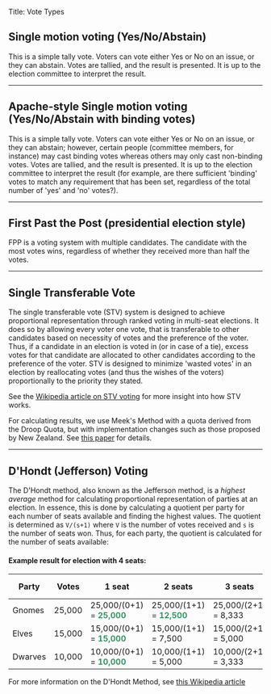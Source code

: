 Title: Vote Types


<h2 id="yna">Single motion voting (Yes/No/Abstain)</h2>

This is a simple tally vote. Voters can vote either Yes or No on an
issue, or they can abstain.  Votes are tallied, and the result is
presented. It is up to the election committee to interpret the result.

----

<h2 id="ap">Apache-style Single motion voting (Yes/No/Abstain with binding votes)</h2>

This is a simple tally vote. Voters can vote either Yes or No on an
issue, or they can abstain; however, certain people (committee members,
for instance) may cast binding votes whereas others may only cast
non-binding votes.  Votes are tallied, and the result is presented. It
is up to the election committee to interpret the result (for example, are there sufficient 'binding' votes to match any requirement that has been set, regardless of the total number of 'yes' and 'no' votes?).

----

<h2 id="fpp">First Past the Post (presidential election style)</h2>

FPP is a voting system with multiple candidates. The candidate with
the most votes wins, regardless of whether they received more than
half the votes.

----


<h2 id="stv">Single Transferable Vote</h2>

The single transferable vote (STV) system is designed to achieve
proportional representation through ranked voting in multi-seat
elections. It does so by allowing every voter one vote, that is
transferable to other candidates based on necessity of votes and the
preference of the voter. Thus, if a candidate in an election is voted
in (or in case of a tie), excess votes for that candidate are allocated to other candidates
according to the preference of the voter. STV is designed to minimize
'wasted votes' in an election by reallocating votes (and thus the
wishes of the voters) proportionally to the priority they stated.

See the
[Wikipedia article on STV voting](https://en.wikipedia.org/wiki/Single_transferable_vote#Voting)
for more insight into how STV works.

For calculating results, we use Meek's Method with a quota derived from
the Droop Quota, but with implementation changes such as those
proposed by New Zealand. See 
[this paper](http://svn.apache.org/repos/asf/steve/trunk/stv_background/meekm.pdf)
for details.

----

<h2 id="dh">D'Hondt (Jefferson) Voting</h2>

The D'Hondt method, also known as the Jefferson method, is a *highest
average* method for calculating proportional representation of parties
at an election.  In essence, this is done by calculating a quotient
per party for each number of seats available and finding the highest
values. The quotient is determined as `V/(s+1)` where `V` is the
number of votes received and `s` is the number of seats won. Thus, for
each party, the quotient is calculated for the number of seats
available:

#### Example result for election with 4 seats:

| Party | Votes | 1 seat | 2 seats | 3 seats | 4 seats | seats won |
|-------|-------|--------|---------|---------|---------|-----------|
| Gnomes | 25,000 | 25,000/(0+1) = <b style='color:#396;'>25,000</b> | 25,000/(1+1) = <b style='color:#396;'>12,500</b> | 25,000/(2+1) = 8,333 | 25,000/(3+1) = 6,250 | 2 |
| Elves | 15,000 | 15,000/(0+1) = <b style='color:#396;'>15,000</b> | 15,000/(1+1) = 7,500 | 15,000/(2+1) = 5,000 | 15,000/(3+1) = 3,750 | 1 |
| Dwarves | 10,000 | 10,000/(0+1) = <b style='color:#396;'>10,000</b> | 10,000/(1+1) = 5,000 | 10,000/(2+1) = 3,333 | 10,000/(3+1) = 2,500 | 1 |


For more information on the D'Hondt Method, see
[this Wikipedia article](https://en.wikipedia.org/wiki/D'Hondt_method)
